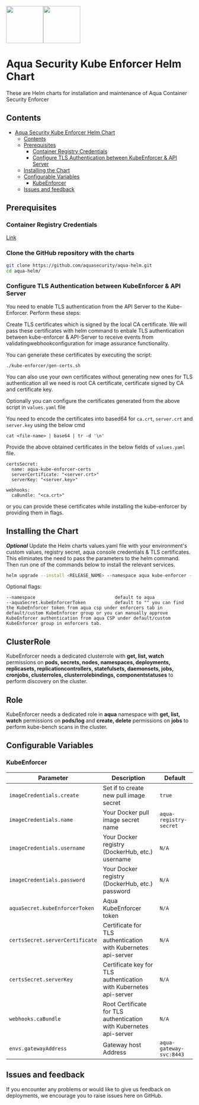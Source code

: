 <img src="https://avatars3.githubusercontent.com/u/12783832?s=200&v=4" height="100" width="100" /><img src="https://avatars3.githubusercontent.com/u/15859888?s=200&v=4" width="100" height="100"/>

# Aqua Security Kube Enforcer Helm Chart

These are Helm charts for installation and maintenance of Aqua Container Security Enforcer

## Contents

- [Aqua Security Kube Enforcer Helm Chart](#aqua-security-kube-enforcer-helm-chart)
  - [Contents](#contents)
  - [Prerequisites](#prerequisites)
    - [Container Registry Credentials](#container-registry-credentials)
    - [Configure TLS Authentication between KubeEnforcer & API Server](#configure-tls-authentication-between-kubeenforcer-&-api-server)
  - [Installing the Chart](#installing-the-chart)
  - [Configurable Variables](#configurable-variables)
    - [KubeEnforcer](#kubeenforcer)
  - [Issues and feedback](#issues-and-feedback)

## Prerequisites

### Container Registry Credentials

[Link](../docs/imagepullsecret.md)

### Clone the GitHub repository with the charts

```bash
git clone https://github.com/aquasecurity/aqua-helm.git
cd aqua-helm/
```

### Configure TLS Authentication between KubeEnforcer & API Server

You need to enable TLS authentication from the API Server to the Kube-Enforcer. Perform these steps:

Create TLS certificates which is signed by the local CA certificate. We will pass these certificates with helm command to enbale TLS authentication between kube-enforcer & API-Server to receive events from validatingwebhookconfiguration for image assurance functionality.

You can generate these certificates by executing the script:

```
./kube-enforcer/gen-certs.sh
```

You can also use your own certificates without generating new ones for TLS authentication all we need is root CA certificate, certificate signed by CA and certificate key.

Optionally you can configure the certificates generated from the above script in ```values.yaml``` file

You need to encode the certificates into based64 for ```ca.crt```, ```server.crt``` and ```server.key``` using the below cmd

```
cat <file-name> | base64 | tr -d '\n'
```

Provide the above obtained certificates in the below fields of ```values.yaml``` file.

```
certsSecret:
  name: aqua-kube-enforcer-certs
  serverCertificate: "<server.crt>"
  serverKey: "<server.key>"

webhooks:
  caBundle: "<ca.crt>"
```

 or you can provide these certificates while installing the kube-enforcer by providing them in flags.


## Installing the Chart

***Optional*** Update the Helm charts values.yaml file with your environment's custom values, registry secret, aqua console credentials & TLS certificates. This eliminates the need to pass the parameters to the helm command. Then run one of the commands below to install the relevant services.

```bash
helm upgrade --install <RELEASE_NAME> --namespace aqua kube-enforcer --set imageCredentials.username=<registry-username>,imageCredentials.password=<registry-password>,certsSecret.serverCertificate="$(cat kube-enforcer/server.crt)",certsSecret.serverKey="$(cat kube-enforcer/server.key)",webhooks.caBundle="$(cat kube-enforcer/ca.crt)"
```

Optional flags:

```
--namespace                              default to aqua
--aquaSecret.kubeEnforcerToken           default to "" you can find the KubeEnforcer token from aqua csp under enforcers tab in default/custom KubeEnforcer group or you can manually approve KubeEnforcer authentication from aqua CSP under default/custom KubeEnforcer group in enforcers tab.
```

## ClusterRole

KubeEnforcer needs a dedicated clusterrole with **get, list, watch** permissions on **pods, secrets, nodes, namespaces, deployments, replicasets, replicationcontrollers, statefulsets, daemonsets, jobs, cronjobs, clusterroles, clusterrolebindings, componentstatuses** to perform discovery on the cluster. 

## Role

KubeEnforcer needs a dedicated role in **aqua** namespace with **get, list, watch** permissions on **pods/log** and **create, delete** permissions on **jobs** to perform kube-bench scans in the cluster.



## Configurable Variables

### KubeEnforcer

| Parameter                         | Description                          | Default                                                                      |
| --------------------------------- | ------------------------------------ | ---------------------------------------------------------------------------- |
| `imageCredentials.create`               | Set if to create new pull image secret    | `true`                                                                 |
| `imageCredentials.name`               | Your Docker pull image secret name    | `aqua-registry-secret`                                                                   |
| `imageCredentials.username`               | Your Docker registry (DockerHub, etc.) username    | `N/A`                                                                   |
| `imageCredentials.password`               | Your Docker registry (DockerHub, etc.) password    | `N/A`
| `aquaSecret.kubeEnforcerToken`                           | Aqua KubeEnforcer token    | `N/A`
| `certsSecret.serverCertificate`                           | Certificate for TLS authentication with Kubernetes api-server    | `N/A`
| `certsSecret.serverKey`                           | Certificate key for TLS authentication with Kubernetes api-server    | `N/A`
| `webhooks.caBundle`                           | Root Certificate for TLS authentication with Kubernetes api-server   | `N/A`                                                 |
| `envs.gatewayAddress`                          | Gateway host Address    | `aqua-gateway-svc:8443`                                                     |


## Issues and feedback

If you encounter any problems or would like to give us feedback on deployments, we encourage you to raise issues here on GitHub.
